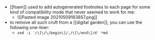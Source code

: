 - [[foam]] used to add autogenerated footnotes to each page for some kind of compatibility mode that never seemed to work for me:
	- ![[Pasted image 20210509183857.png]]
- to remove all such cruft from a [[digital garden]], you can use the following one-liner:
	- `sed -i '/\[\/\/begin\]/,/\[\/end\]/d' *md`
